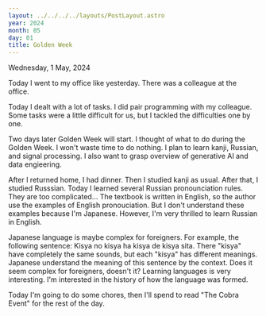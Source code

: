 ```yaml
---
layout: ../../../../layouts/PostLayout.astro
year: 2024
month: 05
day: 01
title: Golden Week
---
```


Wednesday, 1 May, 2024

Today I went to my office like yesterday. There was a colleague at the office.

Today I dealt with a lot of tasks. I did pair programming with my colleague. Some tasks were a little difficult for us, but I tackled the difficulties one by one.

Two days later Golden Week will start. I thought of what to do during the Golden Week. I won't waste time to do nothing. I plan to learn kanji, Russian, and signal processing. I also want to grasp overview of generative AI and data engieering.

After I returned home, I had dinner. Then I studied kanji as usual. After that, I studied Russsian. Today I learned several Russian pronounciation rules. They are too complicated... The textbook is written in English, so the author use the examples of English pronouciation. But I don't understand these examples because I'm Japanese. However, I'm very thrilled to learn Russian in English.

Japanese language is maybe complex for foreigners. For example, the following sentence: Kisya no kisya ha kisya de kisya sita. There "kisya" have completely the same sounds, but each "kisya" has different meanings. Japanese understand the meaning of this sentence by the context. Does it seem complex for foreigners, doesn't it? Learning languages is very interesting. I'm interested in the history of how the language was formed.

Today I'm going to do some chores, then I'll spend to read "The Cobra Event" for the rest of the day.